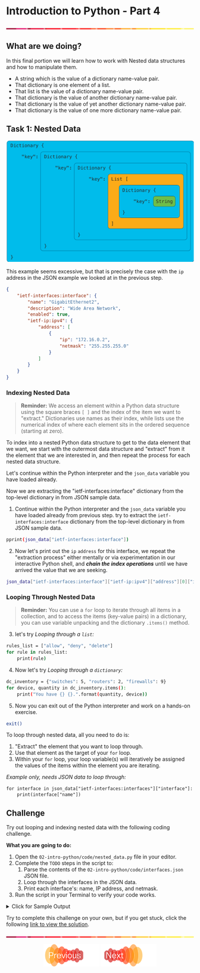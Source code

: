 # Introduction to Python - Part 4
![line](../assets/banner.png)

## What are we doing?

In this final portion we will learn how to work with Nested data structures and how to manipulate them.

* A string which is the value of a dictionary name-value pair.
* That dictionary is one element of a list.
* That list is the value of a dictionary name-value pair.
* That dictionary is the value of another dictionary name-value pair.
* That dictionary is the value of yet another dictionary name-value pair.
* That dictionary is the value of one more dictionary name-value pair.


## Task 1: Nested Data

![Nested Data Visualized](images/nested-data.png)

This example seems excessive, but that is precisely the case with the `ip` address in the JSON example we looked at in the previous step.

```JSON
{
    "ietf-interfaces:interface": {
        "name": "GigabitEthernet2",
        "description": "Wide Area Network",
        "enabled": true,
        "ietf-ip:ipv4": {
            "address": [
                {
                    "ip": "172.16.0.2",
                    "netmask": "255.255.255.0"
                }
            ]
        }
    }
}
```

### Indexing Nested Data

> **Reminder:** We access an element within a Python data structure using the square braces `[ ]` and the index of the item we want to "extract." Dictionaries use names as their index, while lists use the numerical index of where each element sits in the ordered sequence (starting at zero).

To index into a nested Python data structure to get to the data element that we want, we start with the outermost data structure and "extract" from it the element that we are interested in, and then repeat the process for each nested data structure.

Let's continue within the Python interpreter and the `json_data` variable you have loaded already.

Now we are extracting the "ietf-interfaces:interface" dictionary from the top-level dictionary in from JSON sample data.

1. Continue within the Python interpreter and the `json_data` variable you have loaded already from previous step. 
try to extract the `ietf-interfaces:interface` dictionary from the top-level dictionary in from JSON sample data.
```bash
pprint(json_data["ietf-interfaces:interface"])
```
2. Now let's print out the `ip` `address` for this interface, we repeat the "extraction process" either mentally or via experimentation in our interactive Python shell, and _**chain the index operations**_ until we have arrived the value that we are seeking.
```bash
json_data["ietf-interfaces:interface"]["ietf-ip:ipv4"]["address"][0]["ip"]
```

### Looping Through Nested Data

> **Reminder:** You can use a `for` loop to iterate through all items in a collection, and to access the items (key-value pairs) in a dictionary, you can use variable unpacking and the dictionary `.items()` method.

3. let's try _Looping through a `list`:_

```bash
rules_list = ["allow", "deny", "delete"]
for rule in rules_list:
    print(rule)
```
4. Now let's try _Looping through a `dictionary`:_

```bash
dc_inventory = {"switches": 5, "routers": 2, "firewalls": 9}
for device, quantity in dc_inventory.items():
    print("You have {} {}.".format(quantity, device))
```

5. Now you can exit out of the Python interpreter and work on a hands-on exercise.

```bash
exit()
```

To loop through nested data, all you need to do is:

1. "Extract" the element that you want to loop through.
2. Use that element as the target of your `for` loop.
3. Within your `for` loop, your loop variable(s) will iteratively be assigned the values of the items within the element you are iterating.

_Example only, needs JSON data to loop through:_

```
for interface in json_data["ietf-interfaces:interfaces"]["interface"]:
    print(interface["name"])
```

## Challenge

Try out looping and indexing nested data with the following coding challenge.

**What you are going to do:**

1. Open the `02-intro-python/code/nested_data.py` file in your editor.
2. Complete the `TODO` steps in the script to:
    1. Parse the contents of the `02-intro-python/code/interfaces.json` JSON file.
    2. Loop through the interfaces in the JSON data.
    3. Print each interface's: name, IP address, and netmask.
3. Run the script in your Terminal to verify your code works.




<details>
<summary> Click for Sample Output </summary>
<pre><code>(venv) > python3 02-intro-python/code/nested_data.py
GigabitEthernet1: 198.18.134.11 255.255.192.0
GigabitEthernet2: 172.16.255.1 255.255.255.0
Loopback0: 10.0.0.1 255.255.255.255
</code></pre>
</details>


Try to complete this challenge on your own, but if you get stuck, click the following [link to view the solution](./lab/solutions/nested_data_solution.py).



![line](../assets/banner.png)
<p align="center">
<a href="4.md"><img src="../assets/previous.png" width="150px"></a>
<a href="6.md"><img src="../assets/next.png" width="150px"></a>
</p>